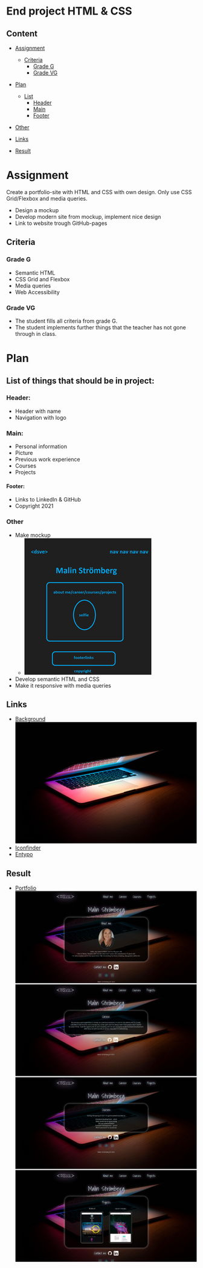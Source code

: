# End project HTML & CSS

## Content

- [Assignment](#assignment)
    - [Criteria](#criteria)
        - [Grade G](#grade-g)
        - [Grade VG](#grade-vg)

- [Plan](#plan)
    - [List](#list-of-things-that-should-be-in-project)
        - [Header](#header)
        - [Main](#main)
        - [Footer](#footer)
- [Other](#other)
- [Links](#links)
- [Result](#result)
  

# Assignment

Create a portfolio-site with HTML and CSS with own design. Only use CSS Grid/Flexbox and media queries.

- Design a mockup
- Develop modern site from mockup, implement nice design
- Link to website trough GitHub-pages

## Criteria

### Grade G

- Semantic HTML
- CSS Grid and Flexbox
- Media queries
- Web Accessibility

### Grade VG

- The student fills all criteria from grade G.
- The student implements further things that the teacher has not gone through in class.

# Plan

## List of things that should be in project:

### Header:

- Header with name
- Navigation with logo

### Main:

- Personal information
- Picture
- Previous work experience
- Courses
- Projects

#### Footer:

- Links to LinkedIn & GitHub
- Copyright 2021

### Other

- Make mockup
  - ![mockup](img/mockup.PNG)
- Develop semantic HTML and CSS
- Make it responsive with media queries

## Links

- [Background](https://unsplash.com/photos/SyYmXSDnJ54)
![bakgrund](img/background.jpg)
- [Iconfinder](https://www.iconfinder.com/)
- [Entypo](http://www.entypo.com/)

## Result
- [Portfolio](http://www.malin.dsve.se)
![screenshot](img/result.PNG)
![screenshot](img/result2.PNG)
![screenshot](img/result3.PNG)
![screenshot](img/result4.PNG)